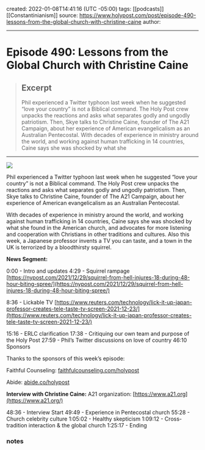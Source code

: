 created: 2022-01-08T14:41:16 (UTC -05:00)
tags: [[podcasts]] [[Constantinianism]]
source: https://www.holypost.com/post/episode-490-lessons-from-the-global-church-with-christine-caine
author: 

---

# Episode 490: Lessons from the Global Church with Christine Caine

> ## Excerpt
> Phil experienced a Twitter typhoon last week when he suggested “love your country” is not a Biblical command. The Holy Post crew unpacks the reactions and asks what separates godly and ungodly patriotism. Then, Skye talks to Christine Caine, founder of The A21 Campaign, about her experience of American evangelicalism as an Australian Pentecostal. With decades of experience in ministry around the world, and working against human trafficking in 14 countries, Caine says she was shocked by what she

---
![](https://static.wixstatic.com/media/8ce110_d8c53ac76c6d4b5694960586402f201c~mv2.png/v1/fill/w_720,h_410,al_c,q_95/8ce110_d8c53ac76c6d4b5694960586402f201c~mv2.webp)

Phil experienced a Twitter typhoon last week when he suggested “love your country” is not a Biblical command. The Holy Post crew unpacks the reactions and asks what separates godly and ungodly patriotism. Then, Skye talks to Christine Caine, founder of The A21 Campaign, about her experience of American evangelicalism as an Australian Pentecostal.

With decades of experience in ministry around the world, and working against human trafficking in 14 countries, Caine says she was shocked by what she found in the American church, and advocates for more listening and cooperation with Christians in other traditions and cultures. Also this week, a Japanese professor invents a TV you can taste, and a town in the UK is terrorized by a bloodthirsty squirrel.

**News Segment:**

0:00 - Intro and updates 4:29 - Squirrel rampage [https://nypost.com/2021/12/29/squirrel-from-hell-injures-18-during-48-hour-biting-spree/](https://nypost.com/2021/12/29/squirrel-from-hell-injures-18-during-48-hour-biting-spree/)

8:36 - Lickable TV [https://www.reuters.com/technology/lick-it-up-japan-professor-creates-tele-taste-tv-screen-2021-12-23/](https://www.reuters.com/technology/lick-it-up-japan-professor-creates-tele-taste-tv-screen-2021-12-23/)

15:16 - ERLC clarification 17:38 - Critiquing our own team and purpose of the Holy Post 27:59 - Phil’s Twitter discussions on love of country 46:10 Sponsors

Thanks to the sponsors of this week’s episode:

Faithful Counseling: [faithfulcounseling.com/holypost](http://faithfulcounseling.com/holypost)

Abide: [abide.co/holypost](http://abide.co/holypost)

**Interview with Christine Caine:** A21 organization: [https://www.a21.org](https://www.a21.org/)

48:36 - Interview Start 49:49 - Experience in Pentecostal church 55:28 - Church celebrity culture 1:05:02 - Healthy skepticism 1:09:12 - Cross-tradition interaction & the global church 1:25:17 - Ending
### notes
